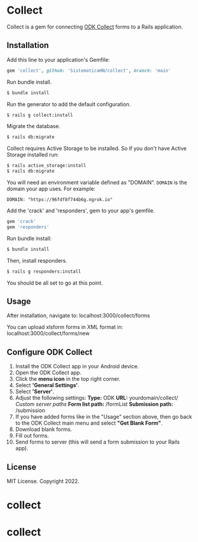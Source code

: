 # Collect
Collect is a gem for connecting [ODK Collect](https://docs.getodk.org/collect-intro/) forms to a Rails application.



## Installation
Add this line to your application's Gemfile:
```ruby
gem 'collect', github: 'SistematicaHN/collect', branch: 'main'
```
Run bundle install.
```bash
$ bundle install
```
Run the generator to add the default configuration.
```bash
$ rails g collect:install
```
Migrate the database.
```bash
$ rails db:migrate
```
Collect requires Active Storage to be installed. So if you don't have Active Storage installed run:
```bash
$ rails active_storage:install
$ rails db:migrate
```
You will need an environment variable defined as "DOMAIN".
`DOMAIN` is the domain your app uses.
For example:
```
DOMAIN: "https://96fdf8f744b6g.ngrok.io"
```
Add the 'crack' and 'responders',  gem to your app's gemfile.
```bash
gem 'crack'
gem 'responders'
```
Run bundle install:
```bash
$ bundle install
```
Then, install responders.
```bash
$ rails g responders:install
```
You should be all set to go at this point.

## Usage
After installation, navigate to: 
localhost:3000/collect/forms

You can upload xlsform forms in XML format in:
localhost:3000/collect/forms/new

## Configure ODK Collect

 1. Install the ODK Collect app in your Android device.
 2. Open the ODK Collect app.
 3. Click the **menu icon** in the top right corner.
 4. Select **'General Settings'**.
 5. Select **'Server'**.
 6. Adjust the following settings:
**Type:** ODK
**URL:** yourdomain/collect/
*Custom server paths* 
**Form list path:** /formList
**Submission path:** /submission
7. If you have added forms like in the "Usage" section above, then go back to the ODK Collect main menu and select **"Get Blank Form"**.
8. Download blank forms.
9. Fill out forms.
10. Send forms to server (this will send a form submission to your Rails app). 

## License

MIT License. Copyright 2022.


# collect
# collect
